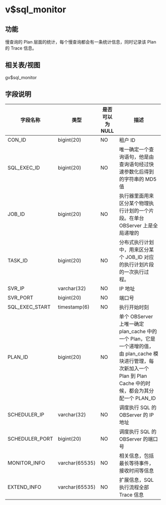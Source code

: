 v$sql_monitor 
==================================



功能 
-----------

慢查询的 Plan 层面的统计，每个慢查询都会有一条统计信息，同时记录该 Plan 的 Trace 信息。

相关表/视图 
---------------

gv$sql_monitor

字段说明 
-------------



|    **字段名称**    |     **类型**     | **是否可以为 NULL** |                                                       **描述**                                                        |
|----------------|----------------|----------------|---------------------------------------------------------------------------------------------------------------------|
| CON_ID         | bigint(20)     | NO             | 租户 ID                                                                                                               |
| SQL_EXEC_ID    | bigint(20)     | NO             | 唯一确定一个查询语句，他是由查询语句经过快速参数化后得到的字符串的 MD5 值                                                                             |
| JOB_ID         | bigint(20)     | NO             | 执行器里面用来区分某个物理执行计划的一个片段。在单台 OBServer 上是全局递增的                                                                         |
| TASK_ID        | bigint(20)     | NO             | 分布式执行计划中，用来区分某个 JOB_ID 对应的执行计划片段的一次执行过程。                                                                            |
| SVR_IP         | varchar(32)    | NO             | IP 地址                                                                                                               |
| SVR_PORT       | bigint(20)     | NO             | 端口号                                                                                                                 |
| SQL_EXEC_START | timestamp(6)   | NO             | 执行开始时刻                                                                                                              |
| PLAN_ID        | bigint(20)     | NO             | 单个 OBServer 上唯一确定 plan_cache 中的一个 Plan，它是一个递增的值，由 plan_cache 模块进行管理，每次新加入一个 Plan 到 Plan Cache 中的时候，都会为其分配一个 PLAN_ID |
| SCHEDULER_IP   | varchar(32)    | NO             | 调度执行 SQL 的 OBServer 的 IP 地址                                                                                         |
| SCHEDULER_PORT | bigint(20)     | NO             | 调度执行 SQL 的 OBServer 的端口号                                                                                            |
| MONITOR_INFO   | varchar(65535) | NO             | 相关信息，包括最长等待事件，接收时间等信息                                                                                               |
| EXTEND_INFO    | varchar(65535) | NO             | 扩展信息，SQL 执行流程全部 Trace 信息                                                                                            |



